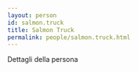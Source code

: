 ```yaml
---
layout: person
id: salmon.truck
title: Salmon Truck
permalink: people/salmon.truck.html
---
```


Dettagli della persona